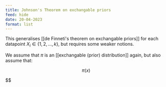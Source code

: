 ```yaml
---
title: Johnson's Theorem on exchangable priors
feed: hide
date: 20-04-2023
format: list
---
```



This generalises [[de Finneti's theorem on exchangable priors]] for each datapoint $X_i\in\{1,2,...,k\}$, but requires some weaker notions.

We assume that $\pi$ is an [[exchangable (prior) distribution]] again, but also assume that:

$$\pi(x)$$



$$
